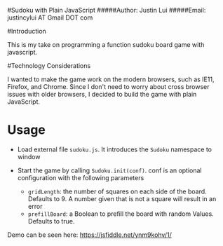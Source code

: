 #Sudoku with Plain JavaScript
#####Author: Justin Lui
#####Email: justincylui AT Gmail DOT com

#Introduction

This is my take on programming a function sudoku board game with javascript.

#Technology Considerations

I wanted to make the game work on the modern browsers, such as IE11, Firefox, and Chrome.  Since I don't need to worry about cross browser issues with older browsers, I decided to build the game with plain JavaScript.

# Usage

* Load external file ```sudoku.js```.  It introduces the ```Sudoku``` namespace to window
* Start the game by calling ```Sudoku.init(conf)```.  conf is an optional configuration with the following parameters

    * ```gridLength```: the number of squares on each side of the board. Defaults to 9. A number given that is not a square will result in an error
    * ```prefillBoard```: a Boolean to prefill the board with random Values. Defaults to true.

Demo can be seen here: https://jsfiddle.net/ynm9kohv/1/
